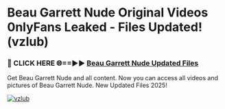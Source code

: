 # Beau Garrett Nude Original Videos 0nlyFans Leaked - Files Updated! (vzlub)

<h3>🔴 CLICK HERE 🌐==►► <a href="https://tinyurl.com/yrmya6cz" rel="nofollow">Beau Garrett Nude Updated Files</a></h3>

Get Beau Garrett Nude and all content. Now you can access all videos and pictures of Beau Garrett Nude. New Updated Files 2025!

[![vzlub](https://i.imgur.com/FMdXYCs.gif)](https://tinyurl.com/yrmya6cz)
